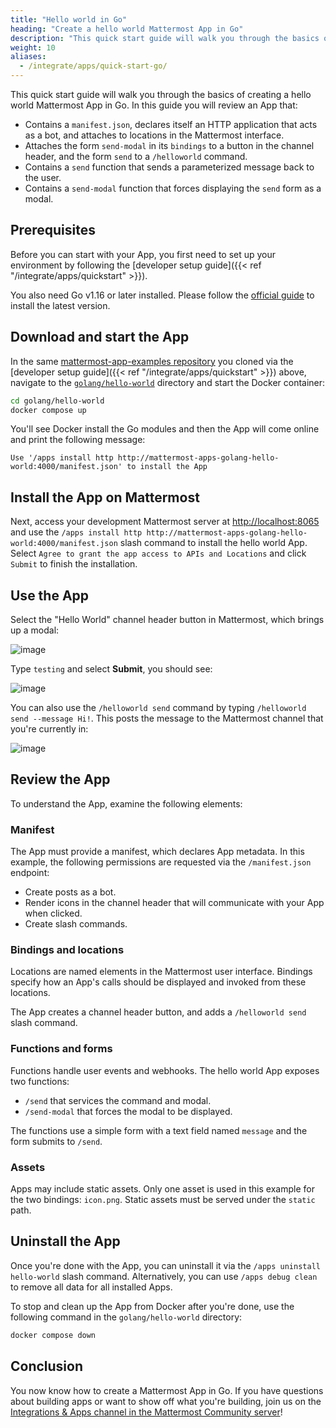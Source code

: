 ```yaml
---
title: "Hello world in Go"
heading: "Create a hello world Mattermost App in Go"
description: "This quick start guide will walk you through the basics of creating a hello world Mattermost App in Go."
weight: 10
aliases:
  - /integrate/apps/quick-start-go/
---
```


This quick start guide will walk you through the basics of creating a hello world Mattermost App in Go. In this guide you will review an App that:

- Contains a `manifest.json`, declares itself an HTTP application that acts as a bot, and attaches to locations in the Mattermost interface.
- Attaches the form `send-modal` in its `bindings` to a button in the channel header, and the form `send` to a `/helloworld` command.
- Contains a `send` function that sends a parameterized message back to the user.
- Contains a `send-modal` function that forces displaying the `send` form as a modal.

## Prerequisites

Before you can start with your App, you first need to set up your environment by following the [developer setup guide]({{< ref "/integrate/apps/quickstart" >}}).

You also need Go v1.16 or later installed. Please follow the [official guide](https://golang.org/doc/install) to install the latest version.

## Download and start the App

In the same [mattermost-app-examples repository](https://github.com/mattermost/mattermost-app-examples) you cloned via the [developer setup guide]({{< ref "/integrate/apps/quickstart" >}}) above, navigate to the [`golang/hello-world`](https://github.com/mattermost/mattermost-app-examples/tree/master/golang/hello-world) directory and start the Docker container:

```sh
cd golang/hello-world
docker compose up
```

You'll see Docker install the Go modules and then the App will come online and print the following message:

```
Use '/apps install http http://mattermost-apps-golang-hello-world:4000/manifest.json' to install the App
```

## Install the App on Mattermost

Next, access your development Mattermost server at [http://localhost:8065](http://localhost:8065) and use the `/apps install http http://mattermost-apps-golang-hello-world:4000/manifest.json` slash command to install the hello world App. Select `Agree to grant the app access to APIs and Locations` and click `Submit` to finish the installation.

## Use the App

Select the "Hello World" channel header button in Mattermost, which brings up a modal:

![image](modal.png)

Type `testing` and select **Submit**, you should see:

![image](submit.png)

You can also use the `/helloworld send` command by typing `/helloworld send --message Hi!`. This posts the message to the Mattermost channel that you're currently in:

![image](command.png)

## Review the App

To understand the App, examine the following elements:

### Manifest

The App must provide a manifest, which declares App metadata. In this example, the following permissions are requested via the `/manifest.json` endpoint:

- Create posts as a bot.
- Render icons in the channel header that will communicate with your App when clicked.
- Create slash commands.

### Bindings and locations

Locations are named elements in the Mattermost user interface. Bindings specify how an App's calls should be displayed and invoked from these locations.

The App creates a channel header button, and adds a `/helloworld send` slash command.

### Functions and forms

Functions handle user events and webhooks. The hello world App exposes two functions:

- `/send` that services the command and modal.
- `/send-modal` that forces the modal to be displayed.

The functions use a simple form with a text field named `message` and the form submits to `/send`.

### Assets

Apps may include static assets. Only one asset is used in this example for the two bindings: `icon.png`. Static assets must be served under the `static` path.

## Uninstall the App

Once you're done with the App, you can uninstall it via the `/apps uninstall hello-world` slash command. Alternatively, you can use `/apps debug clean` to remove all data for all installed Apps.

To stop and clean up the App from Docker after you're done, use the following command in the `golang/hello-world` directory:

```sh
docker compose down
```

## Conclusion

You now know how to create a Mattermost App in Go. If you have questions about building apps or want to show off what you're building, join us on the [Integrations & Apps channel in the Mattermost Community server](https://community.mattermost.com/core/channels/integrations)!
